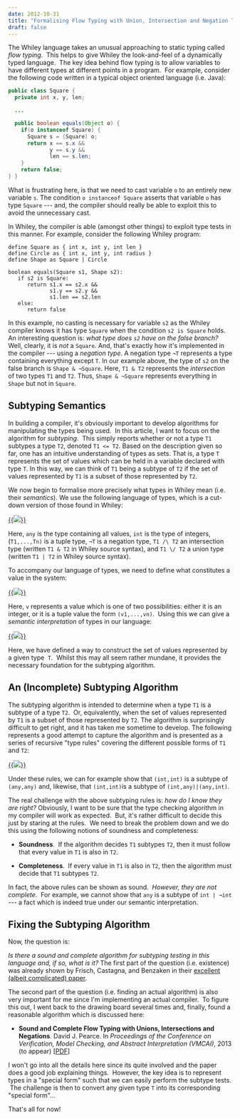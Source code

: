 ```yaml
---
date: 2012-10-31
title: "Formalising Flow Typing with Union, Intersection and Negation Types"
draft: false
---
```


The Whiley language takes an unusual approaching to static typing called *flow typing*.  This helps to give Whiley the look-and-feel of a dynamically typed language.  The key idea behind flow typing is to allow variables to have different types at different points in a program.  For example, consider the following code written in a typical object oriented language (i.e. Java):

```java
public class Square {
  private int x, y, len;

  ...

  public boolean equals(Object o) {
    if(o instanceof Square) {
      Square s = (Square) o;
      return x == s.x &&
             y == s.y &&
             len == s.len;
    }
    return false;
} }
```

What is frustrating here, is that we need to cast variable `o` to an entirely new variable `s`.  The condition `o instanceof Square` asserts that variable `o` has type `Square` --- and, the compiler should really be able to exploit this to avoid the unnecessary cast.

In Whiley, the compiler is able (amongst other things) to exploit type tests in this manner.  For example, consider the following Whiley program:

```whiley
define Square as { int x, int y, int len }
define Circle as { int x, int y, int radius }
define Shape as Square | Circle

boolean equals(Square s1, Shape s2):
   if s2 is Square:
      return s1.x == s2.x &&
             s1.y == s2.y &&
             s1.len == s2.len
   else:
      return false
```

In this example, no casting is necessary for variable `s2` as the Whiley compiler knows it has type `Square` when the condition `s2 is Square` holds.  An interesting question is: *what type does `s2` have on the false branch?* Well, clearly, it is *not* a `Square`.  And, that's exactly how it's implemented in the compiler --- using a *negation type*.  A negation type `¬T` represents a type containing everything except `T`.  In our example above, the type of `s2` on the false branch is `Shape & ¬Square`.  Here, `T1 & T2` represents the *intersection* of two types `T1` and `T2`.  Thus, `Shape & ¬Square` represents everything in `Shape` but not in `Square`.
## Subtyping Semantics
In building a compiler, it's obviously important to develop algorithms for manipulating the types being used.  In this article, I want to focus on the algorithm for *subtyping*.  This simply reports whether or not a type `T1` subtypes a type `T2`, denoted `T1 <= T2`.  Based on the description given so far, one has an intuitive understanding of types as sets.  That is, a type `T` represents the set of values which can be held in a variable declared with type `T`.  In this way, we can think of `T1` being a subtype of `T2` if the set of values represented by `T1` is a subset of those represented by `T2`.

We now begin to formalise more precisely what types in Whiley mean (i.e. their *semantics*).  We use the following language of types, which is a cut-down version of those found in Whiley:

[{{<img class="text-center" src="http://whiley.org/wp-content/uploads/2012/10/Types1.png">}}](http://whiley.org/wp-content/uploads/2012/10/Types1.png)

Here, `any` is the type containing all values, `int` is the type of integers, (`T1,...,Tn)` is a tuple type, `¬T` is a negation type, `T1 /\ T2` an intersection type (written `T1 & T2` in Whiley source syntax), and `T1 \/ T2` a union type (written `T1 | T2` in Whiley source syntax).

To accompany our language of types, we need to define what constitutes a value in the system:

[{{<img class="text-center" src="http://whiley.org/wp-content/uploads/2012/10/Types2.png">}}](http://whiley.org/wp-content/uploads/2012/10/Types2.png)

Here, `v` represents a value which is one of two possibilities: either it is an integer, or it is a tuple value the form `(v1,...,vn)`.  Using this we can give a *semantic interpretation* of types in our language:

[{{<img class="text-center" src="http://whiley.org/wp-content/uploads/2012/10/Types3.png">}}](http://whiley.org/wp-content/uploads/2012/10/Types3.png)

Here, we have defined a way to construct the set of values represented by a given type  `T`.  Whilst this may all seem rather mundane, it provides the necessary foundation for the subtyping algorithm.
## An (Incomplete) Subtyping Algorithm
The subtyping algorithm is intended to determine when a type `T1` is a subtype of a type `T2`.  Or, equivalently, when the set of values represented by `T1` is a subset of those represented by `T2`.  The algorithm is surprisingly difficult to get right, and it has taken me sometime to develop.  The following represents a good attempt to capture the algorithm and is presented as a series of recursive "type rules" covering the different possible forms of `T1` and `T2`:

[{{<img class="text-center" src="http://whiley.org/wp-content/uploads/2012/10/Types4.png">}}](http://whiley.org/wp-content/uploads/2012/10/Types4.png)

Under these rules, we can for example show that `(int,int)` is a subtype of `(any,any)` and, likewise, that `(int,int)`is a subtype of `(int,any)|(any,int)`.

The real challenge with the above subtyping rules is: *how do I know they are right?* Obviously, I want to be sure that the type checking algorithm in my compiler will work as expected.  But, it's rather difficult to decide this just by staring at the rules.  We need to break the problem down and we do this using the following notions of soundness and completeness:
   * **Soundness**.  If the algorithm decides `T1` subtypes `T2`, then it must follow that every value in `T1` is also in `T2`.

   * **Completeness**.  If every value in `T1` is also in `T2`, then the algorithm must decide that `T1` subtypes `T2`.


In fact, the above rules can be shown as sound.  *However, they are not complete*.  For example, we cannot show that `any` is a subtype of `int | ¬int` --- a fact which is indeed true under our semantic interpretation.
## Fixing the Subtyping Algorithm
Now, the question is:

*Is there a sound and complete algorithm for subtyping testing in this language and, if so, what is it?*
The first part of the question (i.e. existence) was already shown by Frisch, Castagna, and Benzaken in their [excellent (albeit complicated) paper](http://dx.doi.org/10.1145/1391289.1391293).

The second part of the question (i.e. finding an actual algorithm) is also very important for me since I'm implementing an actual compiler.  To figure this out, I went back to the drawing board several times and, finally, found a reasonable algorithm which is discussed here:
   * **Sound and Complete Flow Typing with Unions, Intersections and Negations**. David J. Pearce. In *Proceedings of the Conference on Verification, Model Checking, and Abstract Interpretation (VMCAI)*, 2013 (to appear) [[PDF](/publications/Pea13_VMCAI_preprint.pdf)]


I won't go into all the details here since its quite involved and the paper does a good job explaining things.  However, the key idea is to represent types in a "special form" such that we can easily perform the subtype tests.  The challenge is then to convert any given type `T` into its corresponding "special form"...

That's all for now!
